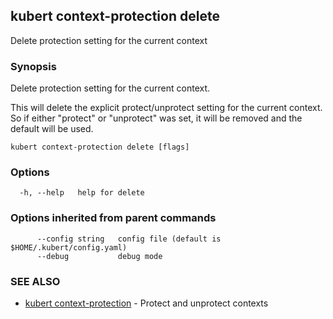 ## kubert context-protection delete

Delete protection setting for the current context

### Synopsis

Delete protection setting for the current context.

This will delete the explicit protect/unprotect setting for the current context. So if either "protect" or "unprotect" was set, it will be removed and the default will be used.

```
kubert context-protection delete [flags]
```

### Options

```
  -h, --help   help for delete
```

### Options inherited from parent commands

```
      --config string   config file (default is $HOME/.kubert/config.yaml)
      --debug           debug mode
```

### SEE ALSO

* [kubert context-protection](kubert_context-protection.md)	 - Protect and unprotect contexts

